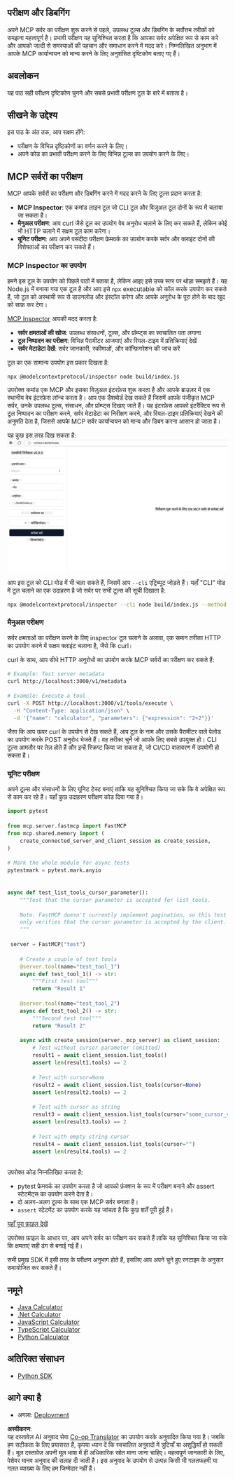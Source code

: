 <!--
CO_OP_TRANSLATOR_METADATA:
{
  "original_hash": "4e34e34e84f013e73c7eaa6d09884756",
  "translation_date": "2025-07-04T16:27:01+00:00",
  "source_file": "03-GettingStarted/08-testing/README.md",
  "language_code": "hi"
}
-->
## परीक्षण और डिबगिंग

अपने MCP सर्वर का परीक्षण शुरू करने से पहले, उपलब्ध टूल्स और डिबगिंग के सर्वोत्तम तरीकों को समझना महत्वपूर्ण है। प्रभावी परीक्षण यह सुनिश्चित करता है कि आपका सर्वर अपेक्षित रूप से काम करे और आपको जल्दी से समस्याओं की पहचान और समाधान करने में मदद करे। निम्नलिखित अनुभाग में आपके MCP कार्यान्वयन को मान्य करने के लिए अनुशंसित दृष्टिकोण बताए गए हैं।

## अवलोकन

यह पाठ सही परीक्षण दृष्टिकोण चुनने और सबसे प्रभावी परीक्षण टूल के बारे में बताता है।

## सीखने के उद्देश्य

इस पाठ के अंत तक, आप सक्षम होंगे:

- परीक्षण के विभिन्न दृष्टिकोणों का वर्णन करने के लिए।
- अपने कोड का प्रभावी परीक्षण करने के लिए विभिन्न टूल्स का उपयोग करने के लिए।

## MCP सर्वरों का परीक्षण

MCP आपके सर्वरों का परीक्षण और डिबगिंग करने में मदद करने के लिए टूल्स प्रदान करता है:

- **MCP Inspector**: एक कमांड लाइन टूल जो CLI टूल और विज़ुअल टूल दोनों के रूप में चलाया जा सकता है।
- **मैनुअल परीक्षण**: आप curl जैसे टूल का उपयोग वेब अनुरोध चलाने के लिए कर सकते हैं, लेकिन कोई भी HTTP चलाने में सक्षम टूल काम करेगा।
- **यूनिट परीक्षण**: आप अपने पसंदीदा परीक्षण फ्रेमवर्क का उपयोग करके सर्वर और क्लाइंट दोनों की विशेषताओं का परीक्षण कर सकते हैं।

### MCP Inspector का उपयोग

हमने इस टूल के उपयोग को पिछले पाठों में बताया है, लेकिन आइए इसे उच्च स्तर पर थोड़ा समझते हैं। यह Node.js में बनाया गया एक टूल है और आप इसे `npx` executable को कॉल करके उपयोग कर सकते हैं, जो टूल को अस्थायी रूप से डाउनलोड और इंस्टॉल करेगा और आपके अनुरोध के पूरा होने के बाद खुद को साफ़ कर देगा।

[MCP Inspector](https://github.com/modelcontextprotocol/inspector) आपकी मदद करता है:

- **सर्वर क्षमताओं की खोज**: उपलब्ध संसाधनों, टूल्स, और प्रॉम्प्ट्स का स्वचालित पता लगाना
- **टूल निष्पादन का परीक्षण**: विभिन्न पैरामीटर आजमाएं और रियल-टाइम में प्रतिक्रियाएं देखें
- **सर्वर मेटाडेटा देखें**: सर्वर जानकारी, स्कीमाओं, और कॉन्फ़िगरेशन की जांच करें

टूल का एक सामान्य उपयोग इस प्रकार दिखता है:

```bash
npx @modelcontextprotocol/inspector node build/index.js
```

उपरोक्त कमांड एक MCP और इसका विज़ुअल इंटरफ़ेस शुरू करता है और आपके ब्राउज़र में एक स्थानीय वेब इंटरफ़ेस लॉन्च करता है। आप एक डैशबोर्ड देख सकते हैं जिसमें आपके पंजीकृत MCP सर्वर, उनके उपलब्ध टूल्स, संसाधन, और प्रॉम्प्ट्स दिखाए जाते हैं। यह इंटरफ़ेस आपको इंटरैक्टिव रूप से टूल निष्पादन का परीक्षण करने, सर्वर मेटाडेटा का निरीक्षण करने, और रियल-टाइम प्रतिक्रियाएं देखने की अनुमति देता है, जिससे आपके MCP सर्वर कार्यान्वयन को मान्य और डिबग करना आसान हो जाता है।

यह कुछ इस तरह दिख सकता है: ![Inspector](../../../../translated_images/connect.141db0b2bd05f096fb1dd91273771fd8b2469d6507656c3b0c9df4b3c5473929.hi.png)

आप इस टूल को CLI मोड में भी चला सकते हैं, जिसमें आप `--cli` एट्रिब्यूट जोड़ते हैं। यहाँ "CLI" मोड में टूल चलाने का एक उदाहरण है जो सर्वर पर सभी टूल्स की सूची दिखाता है:

```sh
npx @modelcontextprotocol/inspector --cli node build/index.js --method tools/list
```

### मैनुअल परीक्षण

सर्वर क्षमताओं का परीक्षण करने के लिए inspector टूल चलाने के अलावा, एक समान तरीका HTTP का उपयोग करने में सक्षम क्लाइंट चलाना है, जैसे कि curl।

curl के साथ, आप सीधे HTTP अनुरोधों का उपयोग करके MCP सर्वरों का परीक्षण कर सकते हैं:

```bash
# Example: Test server metadata
curl http://localhost:3000/v1/metadata

# Example: Execute a tool
curl -X POST http://localhost:3000/v1/tools/execute \
  -H "Content-Type: application/json" \
  -d '{"name": "calculator", "parameters": {"expression": "2+2"}}'
```

जैसा कि आप ऊपर curl के उपयोग से देख सकते हैं, आप टूल के नाम और उसके पैरामीटर वाले पेलोड का उपयोग करके POST अनुरोध भेजते हैं। वह तरीका चुनें जो आपके लिए सबसे उपयुक्त हो। CLI टूल्स आमतौर पर तेज़ होते हैं और इन्हें स्क्रिप्ट किया जा सकता है, जो CI/CD वातावरण में उपयोगी हो सकता है।

### यूनिट परीक्षण

अपने टूल्स और संसाधनों के लिए यूनिट टेस्ट बनाएं ताकि यह सुनिश्चित किया जा सके कि वे अपेक्षित रूप से काम कर रहे हैं। यहाँ कुछ उदाहरण परीक्षण कोड दिया गया है।

```python
import pytest

from mcp.server.fastmcp import FastMCP
from mcp.shared.memory import (
    create_connected_server_and_client_session as create_session,
)

# Mark the whole module for async tests
pytestmark = pytest.mark.anyio


async def test_list_tools_cursor_parameter():
    """Test that the cursor parameter is accepted for list_tools.

    Note: FastMCP doesn't currently implement pagination, so this test
    only verifies that the cursor parameter is accepted by the client.
    """

 server = FastMCP("test")

    # Create a couple of test tools
    @server.tool(name="test_tool_1")
    async def test_tool_1() -> str:
        """First test tool"""
        return "Result 1"

    @server.tool(name="test_tool_2")
    async def test_tool_2() -> str:
        """Second test tool"""
        return "Result 2"

    async with create_session(server._mcp_server) as client_session:
        # Test without cursor parameter (omitted)
        result1 = await client_session.list_tools()
        assert len(result1.tools) == 2

        # Test with cursor=None
        result2 = await client_session.list_tools(cursor=None)
        assert len(result2.tools) == 2

        # Test with cursor as string
        result3 = await client_session.list_tools(cursor="some_cursor_value")
        assert len(result3.tools) == 2

        # Test with empty string cursor
        result4 = await client_session.list_tools(cursor="")
        assert len(result4.tools) == 2
    
```

उपरोक्त कोड निम्नलिखित करता है:

- pytest फ्रेमवर्क का उपयोग करता है जो आपको फ़ंक्शन के रूप में परीक्षण बनाने और assert स्टेटमेंट्स का उपयोग करने देता है।
- दो अलग-अलग टूल्स के साथ एक MCP सर्वर बनाता है।
- `assert` स्टेटमेंट का उपयोग करके यह जांचता है कि कुछ शर्तें पूरी हुई हैं।

[यहाँ पूरा फ़ाइल देखें](https://github.com/modelcontextprotocol/python-sdk/blob/main/tests/client/test_list_methods_cursor.py)

उपरोक्त फ़ाइल के आधार पर, आप अपने सर्वर का परीक्षण कर सकते हैं ताकि यह सुनिश्चित किया जा सके कि क्षमताएं सही ढंग से बनाई गई हैं।

सभी प्रमुख SDK में इसी तरह के परीक्षण अनुभाग होते हैं, इसलिए आप अपने चुने हुए रनटाइम के अनुसार समायोजित कर सकते हैं।

## नमूने

- [Java Calculator](../samples/java/calculator/README.md)
- [.Net Calculator](../../../../03-GettingStarted/samples/csharp)
- [JavaScript Calculator](../samples/javascript/README.md)
- [TypeScript Calculator](../samples/typescript/README.md)
- [Python Calculator](../../../../03-GettingStarted/samples/python)

## अतिरिक्त संसाधन

- [Python SDK](https://github.com/modelcontextprotocol/python-sdk)

## आगे क्या है

- अगला: [Deployment](../09-deployment/README.md)

**अस्वीकरण**:  
यह दस्तावेज़ AI अनुवाद सेवा [Co-op Translator](https://github.com/Azure/co-op-translator) का उपयोग करके अनुवादित किया गया है। जबकि हम सटीकता के लिए प्रयासरत हैं, कृपया ध्यान दें कि स्वचालित अनुवादों में त्रुटियाँ या अशुद्धियाँ हो सकती हैं। मूल दस्तावेज़ अपनी मूल भाषा में ही अधिकारिक स्रोत माना जाना चाहिए। महत्वपूर्ण जानकारी के लिए, पेशेवर मानव अनुवाद की सलाह दी जाती है। इस अनुवाद के उपयोग से उत्पन्न किसी भी गलतफहमी या गलत व्याख्या के लिए हम जिम्मेदार नहीं हैं।